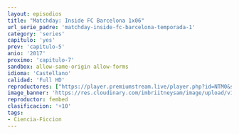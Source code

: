 ```yaml
---
layout: episodios
title: "Matchday: Inside FC Barcelona 1x06"
url_serie_padre: 'matchday-inside-fc-barcelona-temporada-1'
category: 'series'
capitulo: 'yes'
prev: 'capitulo-5'
anio: '2017'
proximo: 'capitulo-7'
sandbox: allow-same-origin allow-forms
idioma: 'Castellano'
calidad: 'Full HD'
reproductores: ["https://player.premiumstream.live/player.php?id=NTM0&sub=https://sub.cuevana2.io/vtt-sub/sub7/Matchday-Inside.FC.Barcelona.S01E06.vtt","https://feurl.com/v/y32lnue7jxjk86e"]
image_banner: 'https://res.cloudinary.com/imbriitneysam/image/upload/v1546556402/gods-banner-min.jpg'
reproductor: fembed
clasificacion: '+10'
tags:
- Ciencia-Ficcion
---
```












